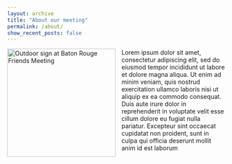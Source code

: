 ```yaml
---
layout: archive
title: "About our meeting"
permalink: /about/
show_recent_posts: false
---
```


<div style="float: left; margin: 0 1em 1em 0;">
  <img src="{{'assets/images/outdoor_sign_img.jpg' | relative_url}}" alt="Outdoor sign at Baton Rouge Friends Meeting" style="width: 250px; height: auto;">
</div>

Lorem ipsum dolor sit amet, consectetur adipiscing elit, sed do eiusmod tempor incididunt ut labore et dolore magna aliqua. Ut enim ad minim veniam, quis nostrud exercitation ullamco laboris nisi ut aliquip ex ea commodo consequat.
Duis aute irure dolor in reprehenderit in voluptate velit esse cillum dolore eu fugiat nulla pariatur.
Excepteur sint occaecat cupidatat non proident, sunt in culpa qui officia deserunt mollit anim id est laborum

